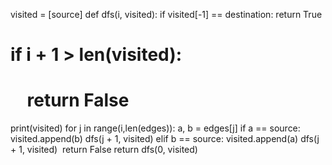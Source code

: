 visited = [source]
def dfs(i, visited):
if visited[-1] == destination:
return True
# if i + 1 > len(visited):
#     return False
print(visited)
for j in range(i,len(edges)):
a, b = edges[j]
if a == source:
visited.append(b)
dfs(j + 1, visited)
elif b == source:
visited.append(a)
dfs(j + 1, visited)
​
return False
return dfs(0, visited)